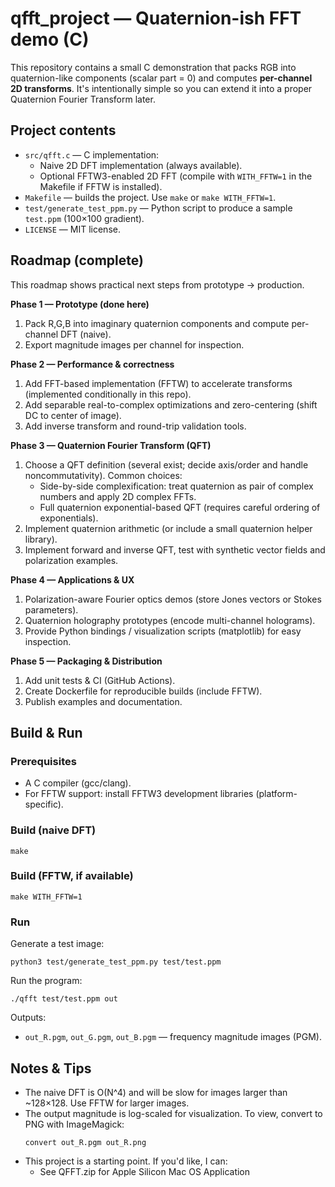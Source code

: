 # qfft_project — Quaternion-ish FFT demo (C)

This repository contains a small C demonstration that packs RGB into quaternion-like components (scalar part = 0) and computes **per-channel 2D transforms**. It's intentionally simple so you can extend it into a proper Quaternion Fourier Transform later.

## Project contents
- `src/qfft.c` — C implementation:
  - Naive 2D DFT implementation (always available).
  - Optional FFTW3-enabled 2D FFT (compile with `WITH_FFTW=1` in the Makefile if FFTW is installed).
- `Makefile` — builds the project. Use `make` or `make WITH_FFTW=1`.
- `test/generate_test_ppm.py` — Python script to produce a sample `test.ppm` (100×100 gradient).
- `LICENSE` — MIT license.

## Roadmap (complete)
This roadmap shows practical next steps from prototype → production.

**Phase 1 — Prototype (done here)**
1. Pack R,G,B into imaginary quaternion components and compute per-channel DFT (naive).  
2. Export magnitude images per channel for inspection.

**Phase 2 — Performance & correctness**
1. Add FFT-based implementation (FFTW) to accelerate transforms (implemented conditionally in this repo).  
2. Add separable real-to-complex optimizations and zero-centering (shift DC to center of image).  
3. Add inverse transform and round-trip validation tools.

**Phase 3 — Quaternion Fourier Transform (QFT)**
1. Choose a QFT definition (several exist; decide axis/order and handle noncommutativity). Common choices:
   - Side-by-side complexification: treat quaternion as pair of complex numbers and apply 2D complex FFTs.
   - Full quaternion exponential-based QFT (requires careful ordering of exponentials).
2. Implement quaternion arithmetic (or include a small quaternion helper library).
3. Implement forward and inverse QFT, test with synthetic vector fields and polarization examples.

**Phase 4 — Applications & UX**
1. Polarization-aware Fourier optics demos (store Jones vectors or Stokes parameters).
2. Quaternion holography prototypes (encode multi-channel holograms).
3. Provide Python bindings / visualization scripts (matplotlib) for easy inspection.

**Phase 5 — Packaging & Distribution**
1. Add unit tests & CI (GitHub Actions).
2. Create Dockerfile for reproducible builds (include FFTW).
3. Publish examples and documentation.

## Build & Run
### Prerequisites
- A C compiler (gcc/clang).
- For FFTW support: install FFTW3 development libraries (platform-specific).

### Build (naive DFT)
```
make
```

### Build (FFTW, if available)
```
make WITH_FFTW=1
```

### Run
Generate a test image:
```
python3 test/generate_test_ppm.py test/test.ppm
```
Run the program:
```
./qfft test/test.ppm out
```
Outputs:
- `out_R.pgm`, `out_G.pgm`, `out_B.pgm` — frequency magnitude images (PGM).

## Notes & Tips
- The naive DFT is O(N^4) and will be slow for images larger than ~128×128. Use FFTW for larger images.
- The output magnitude is log-scaled for visualization. To view, convert to PNG with ImageMagick:
  ```
  convert out_R.pgm out_R.png
  ```
- This project is a starting point. If you'd like, I can:
  - See QFFT.zip for Apple Silicon Mac OS Application

